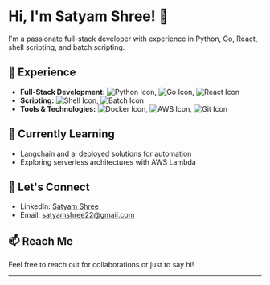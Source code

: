 # Hi, I'm Satyam Shree! 👋

I'm a passionate full-stack developer with experience in Python, Go, React, shell scripting, and batch scripting.

## 💼 Experience
- **Full-Stack Development:** [](https://www.python.org/) ![Python Icon](https://img.icons8.com/color/48/000000/python.png), [](https://golang.org/) ![Go Icon](https://img.icons8.com/color/48/000000/golang.png), [](https://reactjs.org/) ![React Icon](https://img.icons8.com/color/48/000000/react-native.png)
- **Scripting:** [](https://en.wikipedia.org/wiki/Shell_script) ![Shell Icon](https://img.icons8.com/color/48/000000/console.png), [](https://en.wikipedia.org/wiki/Batch_file) ![Batch Icon](https://img.icons8.com/color/48/000000/copy.png)
- **Tools & Technologies:** [](https://www.docker.com/) ![Docker Icon](https://img.icons8.com/color/48/000000/docker.png), [](https://aws.amazon.com/) ![AWS Icon](https://img.icons8.com/color/48/000000/amazon-web-services.png), [](https://git-scm.com/) ![Git Icon](https://img.icons8.com/color/48/000000/git.png)


## 🌱 Currently Learning
- Langchain and ai deployed solutions for automation
- Exploring serverless architectures with AWS Lambda


## 💬 Let's Connect
- LinkedIn: [Satyam Shree](https://www.linkedin.com/in/satyam-shree-524208193/)
- Email: [satyamshree22@gmail.com](mailto:satyamshree22@gmail.com)

## 📫 Reach Me
Feel free to reach out for collaborations or just to say hi!

---
